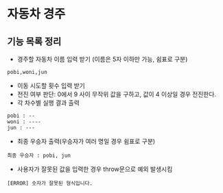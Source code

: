 # 자동차 경주

## 기능 목록 정리

- 경주할 자동차 이름 입력 받기 (이름은 5자 이하만 가능, 쉼표로 구분)

```
pobi,woni,jun
```

- 이동 시도할 횟수 입력 받기
- 전진 여부 판단: 0에서 9 사이 무작위 값을 구하고, 값이 4 이상일 경우 전진한다.
- 각 차수별 실행 결과 출력

```
pobi : --
woni : ----
jun : ---
```

- 최종 우승자 출력(우승자가 여러 명일 경우 쉼표로 구분)

```
최종 우승자 : pobi, jun
```

- 사용자가 잘못된 값을 입력한 경우 throw문으로 예외 발생시킴

```
[ERROR] 숫자가 잘못된 형식입니다.
```
